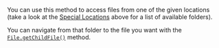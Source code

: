 You can use this method to access files from one of the given locations (take a look at the [Special Locations](/scripting/scripting-api/filesystem#special-locations) above for a list of available folders).

You can navigate from that folder to the file you want with the [`File.getChildFile()`](/scripting/scripting-api/file#getchildfile) method.